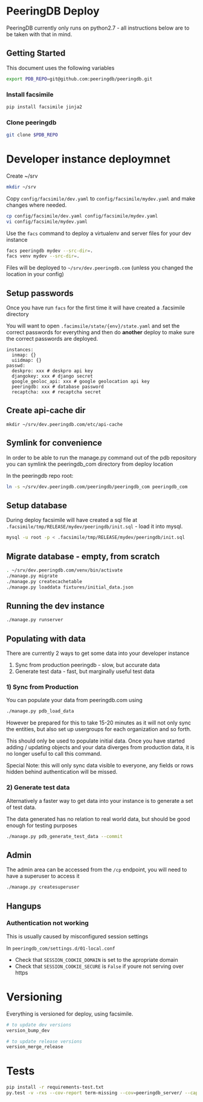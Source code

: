 
# PeeringDB Deploy

PeeringDB currently only runs on python2.7 - all instructions below are to be taken with that in mind.

## Getting Started

This document uses the following variables

```sh
export PDB_REPO=git@github.com:peeringdb/peeringdb.git
```

### Install facsimile

```sh
pip install facsimile jinja2
```
### Clone peeringdb

```sh
git clone $PDB_REPO
```

# Developer instance deploymnet

Create ~/srv

```sh
mkdir ~/srv
```

Copy `config/facsimile/dev.yaml` to `config/facsimile/mydev.yaml` and make changes where needed.

```sh
cp config/facsimile/dev.yaml config/facsimile/mydev.yaml
vi config/facsimile/mydev.yaml
```

Use the `facs` command to deploy a virtualenv and server files for your dev instance

```sh
facs peeringdb mydev --src-dir=.
facs venv mydev --src-dir=.
```

Files will be deployed to `~/srv/dev.peeringdb.com` (unless you changed the location in your config)

## Setup passwords

Once you have run `facs` for the first time it will have created a .facsimile directory

You will want to open `.facimsile/state/{env}/state.yaml` and set the correct passwords for everything and then do
**another** deploy to make sure the correct passwords are deployed.

```
instances:
  inmap: {}
  uiidmap: {}
passwd:
  deskpro: xxx # deskpro api key
  djangokey: xxx # django secret
  google_geoloc_api: xxx # google geolocation api key
  peeringdb: xxx # database password
  recaptcha: xxx # recaptcha secret
```

## Create api-cache dir

```
mkdir ~/srv/dev.peeringdb.com/etc/api-cache
```

## Symlink for convenience

In order to be able to run the manage.py command out of the pdb repository you can symlink the peeringdb_com directory from deploy location

In the peeringdb repo root:

```sh
ln -s ~/srv/dev.peeringdb.com/peeringdb/peeringdb_com peeringdb_com
```

## Setup database

During deploy facsimile will have created a sql file at `.facsimile/tmp/RELEASE/mydev/peeringdb/init.sql` - load it into mysql.

```sh
mysql -u root -p < .facsimile/tmp/RELEASE/mydev/peeringdb/init.sql
```

## Migrate database - empty, from scratch

```sh
. ~/srv/dev.peeringdb.com/venv/bin/activate
./manage.py migrate
./manage.py createcachetable
./manage.py loaddata fixtures/initial_data.json
```

## Running the dev instance

```sh
./manage.py runserver
```

## Populating with data

There are currently 2 ways to get some data into your developer instance

1) Sync from production peeringdb - slow, but accurate data
2) Generate test data - fast, but marginally useful test data

### 1) Sync from Production

You can populate your data from peeringdb.com using

```sh
./manage.py pdb_load_data
```

However be prepared for this to take 15-20 minutes as it will not only sync the entities, but also set up usergroups for each organization and so forth.

This should only be used to populate initial data. Once you have started adding / updating objects and your data diverges from production data, it is no longer useful to call this command.

Special Note: this will only sync data visible to everyone, any fields or rows hidden behind authentication will be missed.

### 2) Generate test data

Alternatively a faster way to get data into your instance is to generate a set of test data.

The data generated has no relation to real world data, but should be good enough for testing purposes

```sh
./manage.py pdb_generate_test_data --commit
```

## Admin

The admin area can be accessed from the `/cp` endpoint, you will need to have a superuser to access it

```sh
./manage.py createsuperuser
```

## Hangups

### Authentication not working

This is usually caused by misconfigured session settings

In `peeringdb_com/settings.d/01-local.conf`

- Check that `SESSION_COOKIE_DOMAIN` is set to the apropriate domain
- Check that `SESSION_COOKIE_SECURE` is `False` if youre not serving over https

# Versioning

Everything is versioned for deploy, using facsimile.

```sh
# to update dev versions
version_bump_dev

# to update release versions
version_merge_release
```

# Tests

```sh
pip install -r requirements-test.txt
py.test -v -rxs --cov-report term-missing --cov=peeringdb_server/ --capture=sys tests/
```

